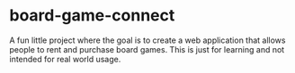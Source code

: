 # board-game-connect
A fun little project where the goal is to create a web application that allows people to rent and purchase board games. This is just for learning and not intended for real world usage.
